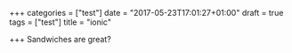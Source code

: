 +++
categories = ["test"]
date = "2017-05-23T17:01:27+01:00"
draft = true
tags = ["test"]
title = "ionic"

+++
Sandwiches are great?
